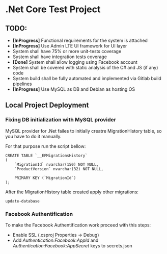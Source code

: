 # .Net Core Test Project

## TODO:

* **[InProgress]** Functional requirements for the system is attached
* **[InProgress]** Use Admin LTE UI framework for UI layer
* System shall have 75% or more unit-tests coverage
* System shall have integration tests coverage
* **[Done]** System shall allow logging using Facebook account
* System shall be covered with static analysis of the C# and JS (if any) code
* System build shall be fully automated and implemented via Gitlab build pipelines
* **[InProgress]** Use MySQL as DB and Debian as hosting OS

## Local Project Deployment

### Fixing DB initialization with MySQL provider

MySQL provider for .Net failes to initially creatre MigrationHistory table, so you have to do it manually.

For that purpose run the script bellow:

```
CREATE TABLE `__EFMigrationsHistory`
(
    `MigrationId` nvarchar(150) NOT NULL,
    `ProductVersion` nvarchar(32) NOT NULL,
    
    PRIMARY KEY (`MigrationId`)
);
```

After the MigrationHistory table created apply other migrations:

```
update-database
```

### Facebook Authentification

To make the Facebook Authentification work proceed with this steps:

* Enable SSL (.csproj Properties -> Debug)
* Add *Authentication:Facebook:AppId* and *Authentication:Facebook:AppSecret* keys to secrets.json

